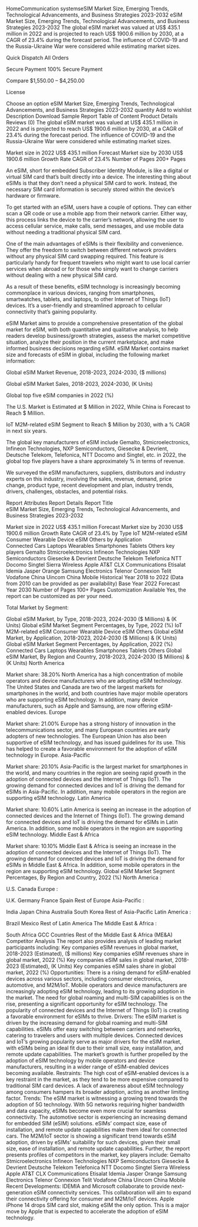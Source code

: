 HomeCommunication systemseSIM Market Size, Emerging Trends, Technological Advancements, and Business Strategies 2023-2032
eSIM Market Size, Emerging Trends, Technological Advancements, and Business Strategies 2023-2032
The global eSIM market was valued at US$ 435.1 million in 2022 and is projected to reach US$ 1900.6 million by 2030, at a CAGR of 23.4% during the forecast period. The influence of COVID-19 and the Russia-Ukraine War were considered while estimating market sizes.

Quick Dispatch
All Orders

Secure Payment
100% Secure Payment

Compare
$1,550.00 – $4,250.00

License

Choose an option
eSIM Market Size, Emerging Trends, Technological Advancements, and Business Strategies 2023-2032 quantity
 Add to wishlist
Description
Download Sample Report
Table of Content
Product Details
Reviews (0)
The global eSIM market was valued at US$ 435.1 million in 2022 and is projected to reach US$ 1900.6 million by 2030, at a CAGR of 23.4% during the forecast period. The influence of COVID-19 and the Russia-Ukraine War were considered while estimating market sizes.

Market size in 2022	US$ 435.1 million	Forecast Market size by 2030	US$ 1900.6 million
Growth Rate	CAGR of 23.4%	Number of Pages	200+ Pages
 

An eSIM, short for embedded Subscriber Identity Module, is like a digital or virtual SIM card that’s built directly into a device. The interesting thing about eSIMs is that they don’t need a physical SIM card to work. Instead, the necessary SIM card information is securely stored within the device’s hardware or firmware.

To get started with an eSIM, users have a couple of options. They can either scan a QR code or use a mobile app from their network carrier. Either way, this process links the device to the carrier’s network, allowing the user to access cellular service, make calls, send messages, and use mobile data without needing a traditional physical SIM card.

One of the main advantages of eSIMs is their flexibility and convenience. They offer the freedom to switch between different network providers without any physical SIM card swapping required. This feature is particularly handy for frequent travelers who might want to use local carrier services when abroad or for those who simply want to change carriers without dealing with a new physical SIM card.

As a result of these benefits, eSIM technology is increasingly becoming commonplace in various devices, ranging from smartphones, smartwatches, tablets, and laptops, to other Internet of Things (IoT) devices. It’s a user-friendly and streamlined approach to cellular connectivity that’s gaining popularity.

eSIM Market aims to provide a comprehensive presentation of the global market for eSIM, with both quantitative and qualitative analysis, to help readers develop business/growth strategies, assess the market competitive situation, analyze their position in the current marketplace, and make informed business decisions regarding eSIM. eSIM Market contains market size and forecasts of eSIM in global, including the following market information:



Global eSIM Market Revenue, 2018-2023, 2024-2030, ($ millions)

Global eSIM Market Sales, 2018-2023, 2024-2030, (K Units)

Global top five eSIM companies in 2022 (%)

The U.S. Market is Estimated at $ Million in 2022, While China is Forecast to Reach $ Million.

IoT M2M-related eSIM Segment to Reach $ Million by 2030, with a % CAGR in next six years.

The global key manufacturers of eSIM include Gemalto, Stmicroelectronics, Infineon Technologies, NXP Semiconductors, Giesecke & Devrient, Deutsche Telekom, Telefonica, NTT Docomo and Singtel, etc. in 2022, the global top five players have a share approximately % in terms of revenue.

We surveyed the eSIM manufacturers, suppliers, distributors and industry experts on this industry, involving the sales, revenue, demand, price change, product type, recent development and plan, industry trends, drivers, challenges, obstacles, and potential risks.

Report Attributes	Report Details
Report Title	
eSIM Market Size, Emerging Trends, Technological Advancements, and Business Strategies 2023-2032

Market size in 2022	US$ 435.1 million
Forecast Market size by 2030	US$ 1900.6 million
Growth Rate	CAGR of 23.4%
by Type	
IoT M2M-related eSIM
Consumer Wearable Device eSIM
Others
by Application	
Connected Cars
Laptops
Wearables
Smartphones
Tablets
Others
key players	
Gemalto
Stmicroelectronics
Infineon Technologies
NXP Semiconductors
Giesecke & Devrient
Deutsche Telekom
Telefonica
NTT Docomo
Singtel
Sierra Wireless
Apple
AT&T
CLX Communications
Etisalat
Idemia
Jasper
Orange
Samsung Electronics
Telenor Connexion
Telit
Vodafone
China Uincom
China Mobile
Historical Year	2018 to 2022 (Data from 2010 can be provided as per availability)
Base Year	2022
Forecast Year	2030
Number of Pages	100+ Pages
Customization Available	Yes, the report can be customized as per your need.
 

Total Market by Segment:

Global eSIM Market, by Type, 2018-2023, 2024-2030 ($ Millions) & (K Units)
Global eSIM Market Segment Percentages, by Type, 2022 (%)
IoT M2M-related eSIM
Consumer Wearable Device eSIM
Others
Global eSIM Market, by Application, 2018-2023, 2024-2030 ($ Millions) & (K Units)
Global eSIM Market Segment Percentages, by Application, 2022 (%)
Connected Cars
Laptops
Wearables
Smartphones
Tablets
Others
Global eSIM Market, By Region and Country, 2018-2023, 2024-2030 ($ Millions) & (K Units)
North America

Market share: 38.20%
North America has a high concentration of mobile operators and device manufacturers who are adopting eSIM technology.
The United States and Canada are two of the largest markets for smartphones in the world, and both countries have major mobile operators who are supporting eSIM technology. In addition, many device manufacturers, such as Apple and Samsung, are now offering eSIM-enabled devices.
Europe

Market share: 21.00%
Europe has a strong history of innovation in the telecommunications sector, and many European countries are early adopters of new technologies.
The European Union has also been supportive of eSIM technology, and has issued guidelines for its use. This has helped to create a favorable environment for the adoption of eSIM technology in Europe.
Asia-Pacific

Market share: 20.10%
Asia-Pacific is the largest market for smartphones in the world, and many countries in the region are seeing rapid growth in the adoption of connected devices and the Internet of Things (IoT).
The growing demand for connected devices and IoT is driving the demand for eSIMs in Asia-Pacific. In addition, many mobile operators in the region are supporting eSIM technology.
Latin America

Market share: 10.60%
Latin America is seeing an increase in the adoption of connected devices and the Internet of Things (IoT).
The growing demand for connected devices and IoT is driving the demand for eSIMs in Latin America. In addition, some mobile operators in the region are supporting eSIM technology.
Middle East & Africa

Market share: 10.10%
Middle East & Africa is seeing an increase in the adoption of connected devices and the Internet of Things (IoT).
The growing demand for connected devices and IoT is driving the demand for eSIMs in Middle East & Africa. In addition, some mobile operators in the region are supporting eSIM technology.
Global eSIM Market Segment Percentages, By Region and Country, 2022 (%)
North America :

U.S.
Canada
Europe :

U.K.
Germany
France
Spain
Rest of Europe
Asia-Pacific :

India
Japan
China
Australia
South Korea
Rest of Asia-Pacific
Latin America :

Brazil
Mexico
Rest of Latin America
The Middle East & Africa :

South Africa
GCC Countries
Rest of the Middle East & Africa (ME&A)
Competitor Analysis
The report also provides analysis of leading market participants including:
Key companies eSIM revenues in global market, 2018-2023 (Estimated), ($ millions)
Key companies eSIM revenues share in global market, 2022 (%)
Key companies eSIM sales in global market, 2018-2023 (Estimated), (K Units)
Key companies eSIM sales share in global market, 2022 (%)
Opportunities:
There is a rising demand for eSIM-enabled devices across various sectors, including consumer electronics, automotive, and M2M/IoT.
Mobile operators and device manufacturers are increasingly adopting eSIM technology, leading to its growing adoption in the market.
The need for global roaming and multi-SIM capabilities is on the rise, presenting a significant opportunity for eSIM technology.
The popularity of connected devices and the Internet of Things (IoT) is creating a favorable environment for eSIMs to thrive.
Drivers:
The eSIM market is driven by the increasing demand for global roaming and multi-SIM capabilities. eSIMs offer easy switching between carriers and networks, catering to travelers and users with multiple devices.
Connected devices and IoT’s growing popularity serve as major drivers for the eSIM market, with eSIMs being an ideal fit due to their small size, easy installation, and remote update capabilities.
The market’s growth is further propelled by the adoption of eSIM technology by mobile operators and device manufacturers, resulting in a wider range of eSIM-enabled devices becoming available.
Restraints:
The high cost of eSIM-enabled devices is a key restraint in the market, as they tend to be more expensive compared to traditional SIM card devices.
A lack of awareness about eSIM technology among consumers hampers its broader adoption, acting as another limiting factor.
Trends:
The eSIM market is witnessing a growing trend towards the adoption of 5G technology. With 5G networks requiring higher bandwidth and data capacity, eSIMs become even more crucial for seamless connectivity.
The automotive sector is experiencing an increasing demand for embedded SIM (eSIM) solutions. eSIMs’ compact size, ease of installation, and remote update capabilities make them ideal for connected cars.
The M2M/IoT sector is showing a significant trend towards eSIM adoption, driven by eSIMs’ suitability for such devices, given their small size, ease of installation, and remote update capabilities.
Further, the report presents profiles of competitors in the market, key players include:
Gemalto
Stmicroelectronics
Infineon Technologies
NXP Semiconductors
Giesecke & Devrient
Deutsche Telekom
Telefonica
NTT Docomo
Singtel
Sierra Wireless
Apple
AT&T
CLX Communications
Etisalat
Idemia
Jasper
Orange
Samsung Electronics
Telenor Connexion
Telit
Vodafone
China Uincom
China Mobile
Recent Developments:
IDEMIA and Microsoft collaborate to provide next-generation eSIM connectivity services. This collaboration will aim to expand their connectivity offering for consumer and M2M/IoT devices.
Apple iPhone 14 drops SIM card slot, making eSIM the only option. This is a major move by Apple that is expected to accelerate the adoption of eSIM technology.
